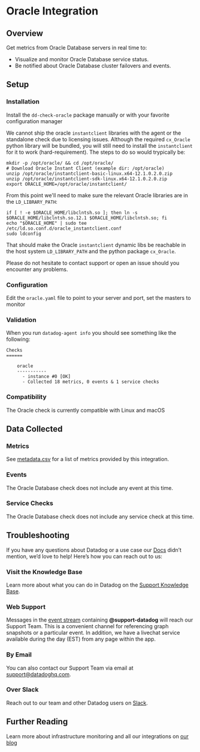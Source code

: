 # Oracle Integration

## Overview

Get metrics from Oracle Database servers in real time to:

* Visualize and monitor Oracle Database service status.
* Be notified about Oracle Database cluster failovers and events.

## Setup
### Installation

Install the `dd-check-oracle` package manually or with your favorite configuration manager

We cannot ship the oracle `instantclient` libraries with the agent or the standalone check due to licensing issues. Although the required `cx_Oracle` python library will be bundled, you will still need to install the `instantclient` for it to work (hard-requirement). The steps to do so would trypically be:

```
mkdir -p /opt/oracle/ && cd /opt/oracle/
# Download Oracle Instant Client (example dir: /opt/oracle)
unzip /opt/oracle/instantclient-basic-linux.x64-12.1.0.2.0.zip
unzip /opt/oracle/instantclient-sdk-linux.x64-12.1.0.2.0.zip
export ORACLE_HOME=/opt/oracle/instantclient/
```

From this point we'll need to make sure the relevant Oracle libraries are in the `LD_LIBRARY_PATH`:

```
if [ ! -e $ORACLE_HOME/libclntsh.so ]; then ln -s $ORACLE_HOME/libclntsh.so.12.1 $ORACLE_HOME/libclntsh.so; fi
echo "$ORACLE_HOME" | sudo tee /etc/ld.so.conf.d/oracle_instantclient.conf
sudo ldconfig
```

That should make the Oracle `instantclient` dynamic libs be reachable in the host system `LD_LIBRARY_PATH` and the python package `cx_Oracle`.

Please do not hesitate to contact support or open an issue should you encounter any problems.

### Configuration

Edit the `oracle.yaml` file to point to your server and port, set the masters to monitor

### Validation

When you run `datadog-agent info` you should see something like the following:

    Checks
    ======

        oracle
        -----------
          - instance #0 [OK]
          - Collected 18 metrics, 0 events & 1 service checks

### Compatibility

The Oracle check is currently compatible with Linux and macOS

## Data Collected
### Metrics
See [metadata.csv](https://github.com/DataDog/integrations-core/blob/master/oracle/metadata.csv) for a list of metrics provided by this integration.

### Events
The Oracle Database check does not include any event at this time.

### Service Checks
The Oracle Database check does not include any service check at this time.

## Troubleshooting

If you have any questions about Datadog or a use case our [Docs](https://docs.datadoghq.com/) didn’t mention, we’d love to help! Here’s how you can reach out to us:

### Visit the Knowledge Base

Learn more about what you can do in Datadog on the [Support Knowledge Base](https://datadog.zendesk.com/agent/).

### Web Support

Messages in the [event stream](https://app.datadoghq.com/event/stream) containing **@support-datadog** will reach our Support Team. This is a convenient channel for referencing graph snapshots or a particular event. In addition, we have a livechat service available during the day (EST) from any page within the app.

### By Email

You can also contact our Support Team via email at [support@datadoghq.com](mailto:support@datadoghq.com).

### Over Slack

Reach out to our team and other Datadog users on [Slack](http://chat.datadoghq.com/).

## Further Reading
Learn more about infrastructure monitoring and all our integrations on [our blog](https://www.datadoghq.com/blog/)
